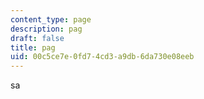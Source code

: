 ```yaml
---
content_type: page
description: pag
draft: false
title: pag
uid: 00c5ce7e-0fd7-4cd3-a9db-6da730e08eeb
---
```

sa